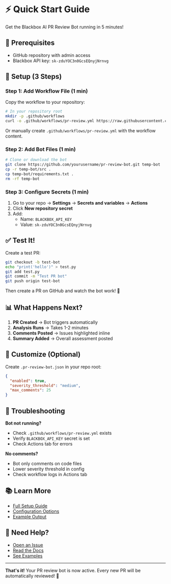 # ⚡ Quick Start Guide

Get the Blackbox AI PR Review Bot running in 5 minutes!

## 🎯 Prerequisites

- GitHub repository with admin access
- Blackbox API key: `sk-zduYOC3n0GcsEQnyjNrnvg`

## 🚀 Setup (3 Steps)

### Step 1: Add Workflow File (1 min)

Copy the workflow to your repository:

```bash
# In your repository root
mkdir -p .github/workflows
curl -o .github/workflows/pr-review.yml https://raw.githubusercontent.com/yourusername/pr-review-bot/main/.github/workflows/pr-review.yml
```

Or manually create `.github/workflows/pr-review.yml` with the workflow content.

### Step 2: Add Bot Files (1 min)

```bash
# Clone or download the bot
git clone https://github.com/yourusername/pr-review-bot.git temp-bot
cp -r temp-bot/src .
cp temp-bot/requirements.txt .
rm -rf temp-bot
```

### Step 3: Configure Secrets (1 min)

1. Go to your repo → **Settings** → **Secrets and variables** → **Actions**
2. Click **New repository secret**
3. Add:
   - Name: `BLACKBOX_API_KEY`
   - Value: `sk-zduYOC3n0GcsEQnyjNrnvg`

## ✅ Test It!

Create a test PR:

```bash
git checkout -b test-bot
echo "print('hello')" > test.py
git add test.py
git commit -m "Test PR bot"
git push origin test-bot
```

Then create a PR on GitHub and watch the bot work! 🎉

## 📊 What Happens Next?

1. **PR Created** → Bot triggers automatically
2. **Analysis Runs** → Takes 1-2 minutes
3. **Comments Posted** → Issues highlighted inline
4. **Summary Added** → Overall assessment posted

## 🎨 Customize (Optional)

Create `.pr-review-bot.json` in your repo root:

```json
{
  "enabled": true,
  "severity_threshold": "medium",
  "max_comments": 25
}
```

## 🐛 Troubleshooting

**Bot not running?**
- Check `.github/workflows/pr-review.yml` exists
- Verify `BLACKBOX_API_KEY` secret is set
- Check Actions tab for errors

**No comments?**
- Bot only comments on code files
- Lower severity threshold in config
- Check workflow logs in Actions tab

## 📚 Learn More

- [Full Setup Guide](SETUP_GUIDE.md)
- [Configuration Options](README.md#configuration)
- [Example Output](examples/example_pr_review.md)

## 💬 Need Help?

- [Open an Issue](https://github.com/yourusername/pr-review-bot/issues)
- [Read the Docs](README.md)
- [See Examples](examples/)

---

**That's it!** Your PR review bot is now active. Every new PR will be automatically reviewed! 🚀
